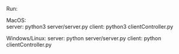 Run:

MacOS:  
server: python3 server/server.py 
client: python3 clientController.py

Windows/Linux:
server: python server/server.py
client: python clientController.py
